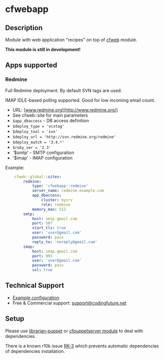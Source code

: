 # cfwebapp

## Description

Module with web application "recipes" on top of [cfweb](https://github.com/codingfuture/puppet-cfweb) module.

**This module is still in development!**

## Apps supported

### Redmine

Full Redmine deployment. By default SVN tags are used.

IMAP IDLE-based polling supported. Good for low incoming email count.

* URL: [www.redmine.org](http://www.redmine.org/)
* See cfweb::site for main parameters
* `$app_dbaccess` - DB access definition
* `$deploy_type = 'vcstag'`
* `$deploy_tool = 'svn'`
* `$deploy_url = 'http://svn.redmine.org/redmine'`
* `$deploy_match = '3.4.*'`
* `$ruby_ver = '2.3'`
* '$smtp' - SMTP configuration
* '$imap' - IMAP configuration

Example:

```yaml
    cfweb::global::sites:
        redmine:
            type: 'cfwebapp::redmine'
            server_name: redmine.example.com
            app_dbaccess:
                cluster: mysrv
                role: redmine
            memory_max: 512
        smtp:
            host: smtp.gmail.com
            port: 587
            start_tls: true
            user: 'user@gmail.com'
            password: pass
            reply_to: 'noreply@gmail.com'
        imap:
            host: imap.gmail.com
            port: 993
            user: 'user@gmail.com'
            password: pass
            ssl: true
```


## Technical Support

* [Example configuration](https://github.com/codingfuture/puppet-test)
* Free & Commercial support: [support@codingfuture.net](mailto:support@codingfuture.net)

## Setup

Please use [librarian-puppet](https://rubygems.org/gems/librarian-puppet/) or
[cfpuppetserver module](https://forge.puppetlabs.com/codingfuture/cfpuppetserver) to deal with dependencies.

There is a known r10k issue [RK-3](https://tickets.puppetlabs.com/browse/RK-3) which prevents
automatic dependencies of dependencies installation.
